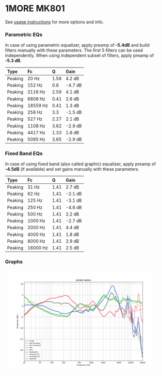 # 1MORE MK801
See [usage instructions](https://github.com/jaakkopasanen/AutoEq#usage) for more options and info.

### Parametric EQs
In case of using parametric equalizer, apply preamp of **-5.4dB** and build filters manually
with these parameters. The first 5 filters can be used independently.
When using independent subset of filters, apply preamp of **-5.3 dB**.

| Type    | Fc       |    Q | Gain    |
|:--------|:---------|:-----|:--------|
| Peaking | 20 Hz    | 1.58 | 4.2 dB  |
| Peaking | 152 Hz   | 0.6  | -4.7 dB |
| Peaking | 2116 Hz  | 2.59 | 4.1 dB  |
| Peaking | 6808 Hz  | 0.41 | 2.6 dB  |
| Peaking | 18559 Hz | 0.41 | 1.3 dB  |
| Peaking | 258 Hz   | 3.3  | -1.5 dB |
| Peaking | 527 Hz   | 2.27 | 2.1 dB  |
| Peaking | 1108 Hz  | 3.62 | -2.9 dB |
| Peaking | 4417 Hz  | 1.33 | 1.6 dB  |
| Peaking | 5085 Hz  | 3.65 | -2.9 dB |

### Fixed Band EQs
In case of using fixed band (also called graphic) equalizer, apply preamp of **-4.5dB**
(if available) and set gains manually with these parameters.

| Type    | Fc       |    Q | Gain    |
|:--------|:---------|:-----|:--------|
| Peaking | 31 Hz    | 1.41 | 2.7 dB  |
| Peaking | 62 Hz    | 1.41 | -2.1 dB |
| Peaking | 125 Hz   | 1.41 | -3.1 dB |
| Peaking | 250 Hz   | 1.41 | -4.6 dB |
| Peaking | 500 Hz   | 1.41 | 2.2 dB  |
| Peaking | 1000 Hz  | 1.41 | -2.7 dB |
| Peaking | 2000 Hz  | 1.41 | 4.4 dB  |
| Peaking | 4000 Hz  | 1.41 | 1.8 dB  |
| Peaking | 8000 Hz  | 1.41 | 2.9 dB  |
| Peaking | 16000 Hz | 1.41 | 2.5 dB  |

### Graphs
![](./1MORE%20MK801.png)